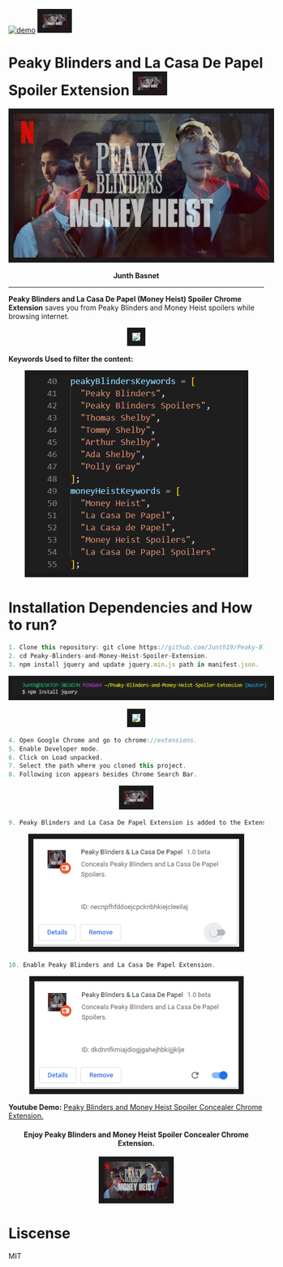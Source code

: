 [![demo](https://img.shields.io/badge/view%20demo-youtube-orange.svg?style=for-the-badge&logo=appveyor)](https://www.youtube.com/watch?v=Tl_2dK9jfvU) <img src="./assets/icon48.png" border="10">
# Peaky Blinders and La Casa De Papel Spoiler Extension <img src="./assets/icon48.png" border="10">
<p align="center">
  <img src="./assets/LOGO.png" border="10">
</p>
<p align="center">
  <strong>Junth Basnet</strong>
</p>

---
**Peaky Blinders and La Casa De Papel (Money Heist) Spoiler Chrome Extension** saves you from Peaky Blinders and Money Heist spoilers while browsing internet.

<p align="center">
  <img src="./assets/SpoilerGIF.gif" border="10">
</p>

**Keywords Used to filter the content:**
<p align="center">
  <img src="./assets/Keywords.PNG" border="10">
</p>

# Installation Dependencies and How to run?
``` js
1. Clone this repository: git clone https://github.com/Junth19/Peaky-Blinders-and-Money-Heist-Spoiler-Extension.git
2. cd Peaky-Blinders-and-Money-Heist-Spoiler-Extension.
3. npm install jquery and update jquery.min.js path in manifest.json.
```
<p align="center">
  <img src="./assets/2.PNG" border="10">
</p>
<p align="center">
  <img src="https://imgur.com/ynt1Zow.png" border="10">
</p>

``` js
4. Open Google Chrome and go to chrome://extensions.
5. Enable Developer mode.
6. Click on Load unpacked.
7. Select the path where you cloned this project.
8. Following icon appears besides Chrome Search Bar.
```
<p align="center">
  <img src="./assets/icon48.png" border="10">
</p>

``` js
9. Peaky Blinders and La Casa De Papel Extension is added to the Extensions.
```
<p align="center">
  <img src="./assets/0.PNG" border="10">
</p>

``` js
10. Enable Peaky Blinders and La Casa De Papel Extension.
```
<p align="center">
  <img src="./assets/1.PNG" border="10">
</p>

**Youtube Demo:** [Peaky Blinders and Money Heist Spoiler Concealer Chrome Extension.](https://www.youtube.com/watch?v=Tl_2dK9jfvU)
<h4 align="center">Enjoy Peaky Blinders and Money Heist Spoiler Concealer Chrome Extension.</h4>
<p align="center">
  <a href="https://www.youtube.com/watch?v=Tl_2dK9jfvU" target="_blank"><img src="./assets/icon128.png"
alt="Peaky Blinders and Money Heist Spoiler Concealer Chrome Extension" border="10" /></a>
</p>

# Liscense
MIT
